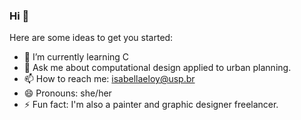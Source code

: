 ### Hi 👋

Here are some ideas to get you started:

- 🌱 I’m currently learning C
- 💬 Ask me about computational design applied to  urban planning.
- 📫 How to reach me: isabellaeloy@usp.br
- 😄 Pronouns: she/her
- ⚡ Fun fact: I'm also a painter and graphic designer freelancer.
